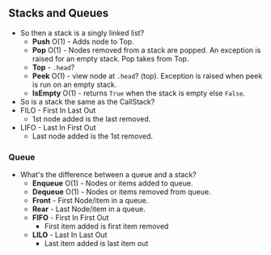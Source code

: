 ## Stacks and Queues

- So then a stack is a singly linked list?
  - **Push** O(1) - Adds node to Top.
  - **Pop** O(1) - Nodes removed from a stack are popped. An exception is raised for an empty stack. Pop takes from Top.
  - **Top** - `.head`?
  - **Peek** O(1) - view node at `.head`? (top). Exception is raised when peek is run on an empty stack.
  - **IsEmpty** O(1) - returns `True` when the stack is empty else `False`.
- So is a stack the same as the CallStack?
- FILO - First In Last Out
  - 1st node added is the last removed.
- LIFO - Last In First Out
  - Last node added is the 1st removed.

### Queue

- What's the difference between a queue and a stack?
  - **Enqueue** O(1) - Nodes or items added to queue.
  - **Dequeue** O(1) - Nodes or items removed from queue.
  - **Front** - First Node/item in a queue.
  - **Rear** - Last Node/item in a queue.
  - **FIFO** - First In First Out
    - First item added is first item removed
  - **LILO** - Last In Last Out
    - Last item added is last item out
